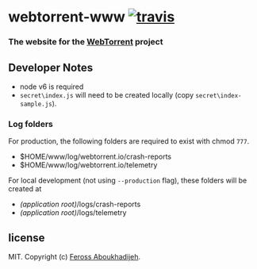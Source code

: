 # webtorrent-www [![travis][travis-image]][travis-url]

[travis-image]: https://img.shields.io/travis/feross/webtorrent-www/master.svg
[travis-url]: https://travis-ci.org/feross/webtorrent-www

### The website for the [WebTorrent](https://webtorrent.io) project

## Developer Notes

- node v6 is required
- `secret\index.js` will need to be created locally (copy `secret\index-sample.js`).

### Log folders

For production, the following folders are required to exist with chmod `777`.
- $HOME/www/log/webtorrent.io/crash-reports
- $HOME/www/log/webtorrent.io/telemetry

For local development (not using `--production` flag), these folders will be created at
- *(application root)*/logs/crash-reports
- *(application root)*/logs/telemetry

## license

MIT. Copyright (c) [Feross Aboukhadijeh](http://feross.org).
